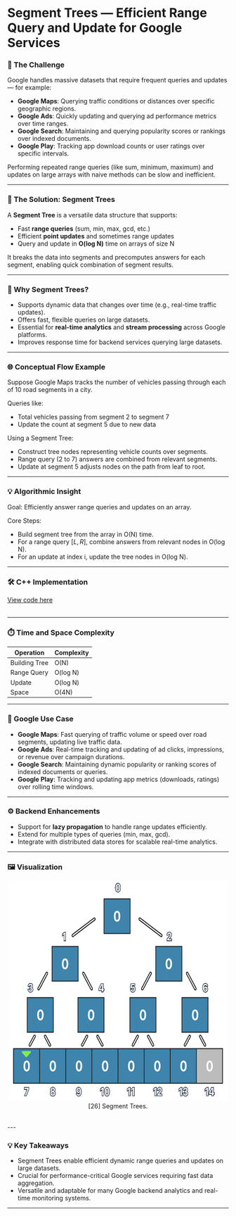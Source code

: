 

# Segment Trees — Efficient Range Query and Update for Google Services



### 🎯 The Challenge

Google handles massive datasets that require frequent queries and updates — for example:

* **Google Maps**: Querying traffic conditions or distances over specific geographic regions.
* **Google Ads**: Quickly updating and querying ad performance metrics over time ranges.
* **Google Search**: Maintaining and querying popularity scores or rankings over indexed documents.
* **Google Play**: Tracking app download counts or user ratings over specific intervals.

Performing repeated range queries (like sum, minimum, maximum) and updates on large arrays with naive methods can be slow and inefficient.

---

### 🚀 The Solution: Segment Trees

A **Segment Tree** is a versatile data structure that supports:

* Fast **range queries** (sum, min, max, gcd, etc.)
* Efficient **point updates** and sometimes range updates
* Query and update in **O(log N)** time on arrays of size N

It breaks the data into segments and precomputes answers for each segment, enabling quick combination of segment results.

---

### 🧠 Why Segment Trees?

* Supports dynamic data that changes over time (e.g., real-time traffic updates).
* Offers fast, flexible queries on large datasets.
* Essential for **real-time analytics** and **stream processing** across Google platforms.
* Improves response time for backend services querying large datasets.

---

### 🌐 Conceptual Flow Example

Suppose Google Maps tracks the number of vehicles passing through each of 10 road segments in a city.

Queries like:

* Total vehicles passing from segment 2 to segment 7
* Update the count at segment 5 due to new data

Using a Segment Tree:

* Construct tree nodes representing vehicle counts over segments.
* Range query (2 to 7) answers are combined from relevant segments.
* Update at segment 5 adjusts nodes on the path from leaf to root.

---

### 💡 Algorithmic Insight

Goal: Efficiently answer range queries and updates on an array.

Core Steps:

* Build segment tree from the array in O(N) time.
* For a range query $[L, R]$, combine answers from relevant nodes in O(log N).
* For an update at index i, update the tree nodes in O(log N).

---

### 🛠 C++ Implementation
[View code here](https://github.com/bhumikanaik126/APS-Portfolio/blob/main/codes/b27.cpp)<br><br>

---

### ⏱️ Time and Space Complexity

| Operation     | Complexity |
| ------------- | ---------- |
| Building Tree | O(N)       |
| Range Query   | O(log N)   |
| Update        | O(log N)   |
| Space         | O(4N)      |

---

### 🧪 Google Use Case

* **Google Maps**: Fast querying of traffic volume or speed over road segments, updating live traffic data.
* **Google Ads**: Real-time tracking and updating of ad clicks, impressions, or revenue over campaign durations.
* **Google Search**: Maintaining dynamic popularity or ranking scores of indexed documents or queries.
* **Google Play**: Tracking and updating app metrics (downloads, ratings) over rolling time windows.

---

### ⚙️ Backend Enhancements

* Support for **lazy propagation** to handle range updates efficiently.
* Extend for multiple types of queries (min, max, gcd).
* Integrate with distributed data stores for scalable real-time analytics.

---

### 🖼️ Visualization

<p align="center">
  <img src="https://github.com/bhumikanaik126/APS-Portfolio/blob/main/images/seg.gif?raw=true" alt="Microsoft Infrastructure" width="500" height="500">
  <br>
  [26] Segment Trees.
  <br>
</p><br>
---

### 💡 Key Takeaways

* Segment Trees enable efficient dynamic range queries and updates on large datasets.
* Crucial for performance-critical Google services requiring fast data aggregation.
* Versatile and adaptable for many Google backend analytics and real-time monitoring systems.

---
